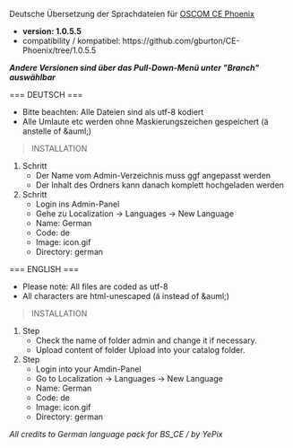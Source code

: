 <p>Deutsche Übersetzung der Sprachdateien für <a href="https://github.com/gburton/CE-Phoenix">OSCOM CE Phoenix</a>

  <ul><li><strong>version: 1.0.5.5</strong></i></li>
  <li>compatibility / kompatibel:  
      https://github.com/gburton/CE-Phoenix/tree/1.0.5.5</li>
  </ul>
</p>
<p><strong><i>Andere Versionen sind über das Pull-Down-Menü unter "Branch" auswählbar</i></strong></p>

=== DEUTSCH ===  
<ul>
  <li>Bitte beachten: Alle Dateien sind als utf-8 kodiert</li>
  <li>Alle Umlaute etc werden ohne Maskierungszeichen gespeichert (ä anstelle of &amp;auml;)</li>
</ul>

> INSTALLATION

<p><ol>
  <li>Schritt
  <ul>
    <li>Der Name vom Admin-Verzeichnis muss ggf angepasst werden</li>
    <li>Der Inhalt des Ordners kann danach komplett hochgeladen werden</li>
  </ul></li>

  <li>Schritt
  <ul>
    <li>Login ins Admin-Panel</li>
    <li>Gehe zu Localization -> Languages -> New Language</li>
    <li>Name: German</li>
    <li>Code: de</li>
    <li>Image: icon.gif</li>
    <li>Directory: german</li>
  </ul></li>
</ol></p>

=== ENGLISH === 
<ul>
  <li>Please note: All files are coded as utf-8</li>
  <li>All characters are html-unescaped (ä instead of &amp;auml;)</li>
</ul>

> INSTALLATION

<p><ol>
  <li>Step
  <ul>
    <li>Check the name of folder admin and change it if necessary.</li>
    <li>Upload content of folder Upload into your catalog folder.</li>
  </ul></li>

<li>Step<br>
  <ul>
    <li>Login into your Amdin-Panel</li>
    <li>Go to Localization -> Languages -> New Language</li>
    <li>Name: German</li>
    <li>Code: de</li>
    <li>Image: icon.gif</li>
    <li>  Directory: german</li>
  </ul></li>
</ol></p>

<i>All credits to German language pack for BS_CE / by YePix</i>
